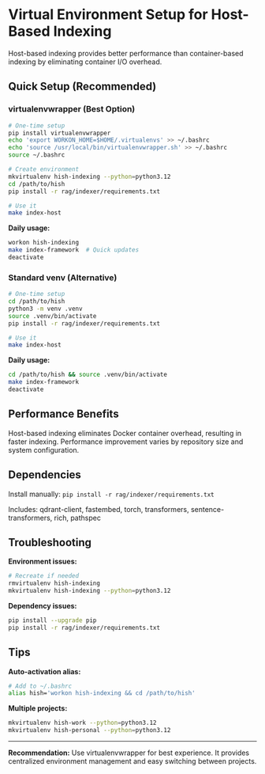 # Virtual Environment Setup for Host-Based Indexing

Host-based indexing provides better performance than container-based indexing by eliminating container I/O overhead.

## Quick Setup (Recommended)

### virtualenvwrapper (Best Option)

```bash
# One-time setup
pip install virtualenvwrapper
echo 'export WORKON_HOME=$HOME/.virtualenvs' >> ~/.bashrc
echo 'source /usr/local/bin/virtualenvwrapper.sh' >> ~/.bashrc
source ~/.bashrc

# Create environment
mkvirtualenv hish-indexing --python=python3.12
cd /path/to/hish
pip install -r rag/indexer/requirements.txt

# Use it
make index-host
```

**Daily usage:**
```bash
workon hish-indexing
make index-framework  # Quick updates
deactivate
```

### Standard venv (Alternative)

```bash
# One-time setup
cd /path/to/hish
python3 -m venv .venv
source .venv/bin/activate
pip install -r rag/indexer/requirements.txt

# Use it
make index-host
```

**Daily usage:**
```bash
cd /path/to/hish && source .venv/bin/activate
make index-framework
deactivate
```

## Performance Benefits

Host-based indexing eliminates Docker container overhead, resulting in faster indexing. Performance improvement varies by repository size and system configuration.

## Dependencies

Install manually: `pip install -r rag/indexer/requirements.txt`

Includes: qdrant-client, fastembed, torch, transformers, sentence-transformers, rich, pathspec

## Troubleshooting

**Environment issues:**
```bash
# Recreate if needed
rmvirtualenv hish-indexing
mkvirtualenv hish-indexing --python=python3.12
```

**Dependency issues:**
```bash
pip install --upgrade pip
pip install -r rag/indexer/requirements.txt
```

## Tips

**Auto-activation alias:**
```bash
# Add to ~/.bashrc
alias hish='workon hish-indexing && cd /path/to/hish'
```

**Multiple projects:**
```bash
mkvirtualenv hish-work --python=python3.12
mkvirtualenv hish-personal --python=python3.12
```

---

**Recommendation:** Use virtualenvwrapper for best experience. It provides centralized environment management and easy switching between projects.